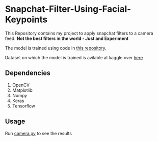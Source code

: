 # Snapchat-Filter-Using-Facial-Keypoints
This Repository contains my project to apply snapchat filters to a camera feed. **Not the best filters in the world - Just and Experiment**

The model is trained using code in [this repository](https://github.com/piyush2896/Facial-Keypoints-Detection).

Dataset on which the model is trained is avilable at kaggle over [here](https://www.kaggle.com/c/facial-keypoints-detection/data)


## Dependencies
1. OpenCV
2. Matplotlib
3. Numpy
4. Keras
5. Tensorflow

## Usage
Run [camera.py](https://github.com/piyush2896/Snapchat-Filter-Using-Facial-Keypoints/blob/master/camera.py) to see the results
